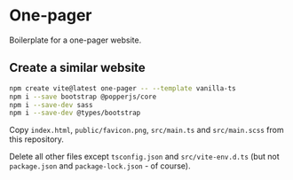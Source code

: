 # One-pager

Boilerplate for a one-pager website.

## Create a similar website

```bash
npm create vite@latest one-pager -- --template vanilla-ts
npm i --save bootstrap @popperjs/core
npm i --save-dev sass
npm i --save-dev @types/bootstrap
```

Copy `index.html`, `public/favicon.png`, `src/main.ts` and `src/main.scss` from this repository.

Delete all other files except `tsconfig.json` and `src/vite-env.d.ts` (but not `package.json` and `package-lock.json` - of course).
